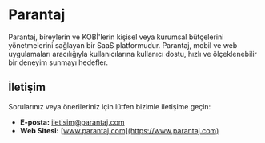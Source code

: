 # Parantaj

Parantaj, bireylerin ve KOBİ'lerin kişisel veya kurumsal bütçelerini yönetmelerini sağlayan bir SaaS platformudur. Parantaj, mobil ve web uygulamaları aracılığıyla kullanıcılarına kullanıcı dostu, hızlı ve ölçeklenebilir bir deneyim sunmayı hedefler.

## İletişim

Sorularınız veya önerileriniz için lütfen bizimle iletişime geçin:

- **E-posta:** iletisim@parantaj.com
- **Web Sitesi:** [www.parantaj.com](https://www.parantaj.com)
